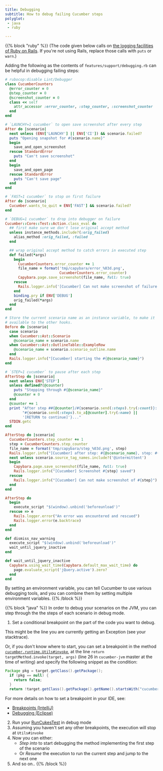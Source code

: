 ```yaml
---
title: Debugging
subtitle: How to debug failing Cucumber steps
polyglot:
 - java
 - ruby

---
```

{{% block "ruby" %}}
(The code given below calls on [the logging facilities of Ruby on Rails](https://guides.rubyonrails.org/debugging_rails_applications.html#the-logger). If you're not using Rails, replace those calls with `puts` or `warn`.)

Adding the following as the contents of `features/support/debugging.rb` can be helpful in debugging failing steps:

```ruby
# rubocop:disable Lint/Debugger
class CucumberCounters
  @error_counter = 0
  @step_counter = 0
  @screenshot_counter = 0
  class << self
    attr_accessor :error_counter, :step_counter, :screenshot_counter
  end
end

# `LAUNCHY=1 cucumber` to open save screenshot after every step
After do |scenario|
  next unless (ENV['LAUNCHY'] || ENV['CI']) && scenario.failed?
  puts "Opening snapshot for #{scenario.name}"
  begin
    save_and_open_screenshot
  rescue StandardError
    puts "Can't save screenshot"
  end
  begin
    save_and_open_page
  rescue StandardError
    puts "Can't save page"
  end
end

# `FAST=1 cucumber` to stop on first failure
After do |scenario|
  Cucumber.wants_to_quit = ENV['FAST'] && scenario.failed?
end

# `DEBUG=1 cucumber` to drop into debugger on failure
Cucumber::Core::Test::Action.class_eval do
  ## first make sure we don't lose original accept method
  unless instance_methods.include?(:orig_failed)
    alias_method :orig_failed, :failed
  end

  ## wrap original accept method to catch errors in executed step
  def failed(*args)
    begin
      CucumberCounters.error_counter += 1
      file_name = format('tmp/capybara/error_%03d.png',
                         CucumberCounters.error_counter)
      Capybara.page.save_screenshot(file_name, full: true)
    rescue
      Rails.logger.info('[Cucumber] Can not make screenshot of failure')
    end
    binding.pry if ENV['DEBUG']
    orig_failed(*args)
  end
end

# Store the current scenario name as an instance variable, to make it
# available to the other hooks.
Before do |scenario|
  case scenario
  when Cucumber::Ast::Scenario
    @scenario_name = scenario.name
  when Cucumber::Ast::OutlineTable::ExampleRow
    @scenario_name = scenario.scenario_outline.name
  end
  Rails.logger.info("[Cucumber] starting the #{@scenario_name}")
end

# `STEP=1 cucumber` to pause after each step
AfterStep do |scenario|
  next unless ENV['STEP']
  unless defined?(@counter)
    puts "Stepping through #{@scenario_name}"
    @counter = 0
  end
  @counter += 1
  print "After step ##{@counter}/#{scenario.send(:steps).try(:count)}: "\
        "#{scenario.send(:steps).to_a[@counter].try(:name) ||
        '[RETURN to continue]'}..."
  STDIN.getc
end

AfterStep do |scenario|
  CucumberCounters.step_counter += 1
  step = CucumberCounters.step_counter
  file_name = format('tmp/capybara/step_%03d.png', step)
  Rails.logger.info("[Cucumber] after step: #{@scenario_name}, step: #{step}")
  next unless scenario.source_tag_names.include?('@intermittent')
  begin
    Capybara.page.save_screenshot(file_name, full: true)
    Rails.logger.info("[Cucumber] Screenshot #{step} saved")
  rescue
    Rails.logger.info("[Cucumber] Can not make screenshot of #{step}")
  end
end

AfterStep do
  begin
    execute_script "$(window).unbind('beforeunload')"
  rescue => e
    Rails.logger.error("An error was encountered and rescued")
    Rails.logger.error(e.backtrace)
  end
end

def dismiss_nav_warning
  execute_script "$(window).unbind('beforeunload')"
  wait_until_jquery_inactive
end

def wait_until_jquery_inactive
  Capybara.using_wait_time(Capybara.default_max_wait_time) do
    page.evaluate_script('jQuery.active').zero?
  end
end
```
By setting an environment variable, you can tell Cucumber to use various debugging tools, and you can combine them by setting multiple environment variables.
{{% /block %}}

{{% block "java" %}}
In order to debug your scenarios on the JVM, you can step through the the steps of each scenario in debug mode. 

1. Set a conditional breakpoint on the part of the code you want to debug.

This might be the line you are currently getting an Exception (see your stacktrace). 

Or, if you don't know where to start, you can set a breakpoint in the method [`cucumber.runtime.Utils#invoke`](https://github.com/cucumber/cucumber-jvm/blob/master/core/src/main/java/cucumber/runtime/Utils.java), at the line `return targetMethod.invoke(target, args)` (line 26 in `cucumber-jvm` master at the time of writing) and specify the following snippet as the condition: 

```java
Package pkg = target.getClass().getPackage();
  if (pkg == null) {
    return false;
  }
  return !target.getClass().getPackage().getName().startsWith("cucumber");
```

For more details on how to set a breakpoint in your IDE, see:
   - [Breakpoints (IntelliJ)](https://www.jetbrains.com/help/idea/breakpoints.html)
   - [Debugging (Eclipse)](https://www.eclipse.org/community/eclipse_newsletter/2017/june/article1.php)
   
2. Run your [RunCukesTest](https://github.com/cucumber/cucumber-java-skeleton/blob/master/src/test/java/skeleton/RunCukesTest.java) in debug mode
3. Assuming you haven't set any other breakpoints, the execution will stop at `Utils#invoke`
4. Now you can either:
   - *Step into* to start debugging the method implementing the first step of the scenario
   - Or *Resume* the execution to run the current step and jump to the next one
5. And so on..
{{% /block %}}
